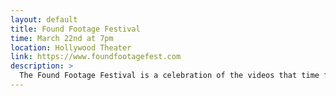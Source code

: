 ```yaml
---
layout: default
title: Found Footage Festival
time: March 22nd at 7pm
location: Hollywood Theater
link: https://www.foundfootagefest.com
description: >
  The Found Footage Festival is a celebration of the videos that time forgot, dredged up in dusty thrift stores and estate sales throughout North America. Childhood friends Joe Pickett (The Onion) and Nick Prueher (Late Show) take audiences on a guided tour of their latest and greatest VHS finds.
---
```

